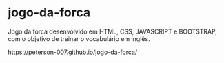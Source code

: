 # jogo-da-forca
Jogo da forca desenvolvido em HTML, CSS, JAVASCRIPT e BOOTSTRAP, com o objetivo de treinar o vocabulário em inglês.

https://peterson-007.github.io/jogo-da-forca/
